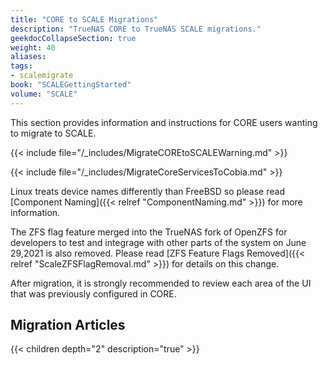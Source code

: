 ```yaml
---
title: "CORE to SCALE Migrations"
description: "TrueNAS CORE to TrueNAS SCALE migrations."
geekdocCollapseSection: true
weight: 40
aliases:
tags:
- scalemigrate
book: "SCALEGettingStarted"
volume: "SCALE"
---
```


This section provides information and instructions for CORE users wanting to migrate to SCALE.

{{< include file="/_includes/MigrateCOREtoSCALEWarning.md" >}}

{{< include file="/_includes/MigrateCoreServicesToCobia.md" >}}

Linux treats device names differently than FreeBSD so please read [Component Naming]({{< relref "ComponentNaming.md" >}}) for more information.

The ZFS flag feature merged into the TrueNAS fork of OpenZFS for developers to test and integrage with other parts of the system on June 29,2021 is also removed.
Please read [ZFS Feature Flags Removed]({{< relref "ScaleZFSFlagRemoval.md" >}}) for details on this change.

After migration, it is strongly recommended to review each area of the UI that was previously configured in CORE.

## Migration Articles

{{< children depth="2" description="true" >}}